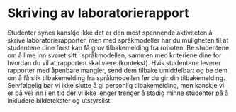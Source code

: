# Skriving av laboratorierapport 

Studenter synes kanskje ikke det er den mest spennende aktiviteten å skrive laboratorierapporter, men med språkmodeller har du muligheten til at studentene dine først kan få grov tilbakemelding fra roboten. Be studentene om å lime inn svaret sitt i språkmodellen, sammen med kriteriene dine for hvordan du vil at rapporten skal være (kontekst). Hvis studentene leverer rapporter med åpenbare mangler, send dem tilbake umiddelbart og be dem om å få slik tilbakemelding fra språkmodellen før du gir din tilbakemelding. Selvfølgelig bør vi ikke slutte å gi personlig tilbakemelding, men kanskje vi er på vei inn i en tid der vi ikke lenger trenger å stadig minne studenter på å inkludere bildetekster og utstyrslist